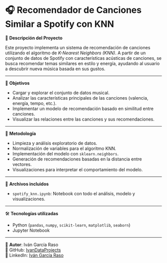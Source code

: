 # 🎧 Recomendador de Canciones Similar a Spotify con KNN

📌 **Descripción del Proyecto**

Este proyecto implementa un sistema de recomendación de canciones utilizando el algoritmo de *K-Nearest Neighbors (KNN)*. A partir de un conjunto de datos de Spotify con características acústicas de canciones, se busca recomendar temas similares en estilo y energía, ayudando al usuario a descubrir nueva música basada en sus gustos.

---

🎯 **Objetivos**

- Cargar y explorar el conjunto de datos musical.
- Analizar las características principales de las canciones (valencia, energía, tempo, etc.).
- Implementar un modelo de recomendación basado en similitud entre canciones.
- Visualizar las relaciones entre las canciones y sus recomendaciones.

---

🧪 **Metodología**

- Limpieza y análisis exploratorio de datos.
- Normalización de variables para el algoritmo KNN.
- Implementación del modelo con `sklearn.neighbors`.
- Generación de recomendaciones basadas en la distancia entre vectores.
- Visualizaciones para interpretar el comportamiento del modelo.

---

📁 **Archivos incluidos**

- `spotify_knn.ipynb`: Notebook con todo el análisis, modelo y visualizaciones.

---

🛠️ **Tecnologías utilizadas**

- Python (`pandas`, `numpy`, `scikit-learn`, `matplotlib`, `seaborn`)
- Jupyter Notebook

---

🚀 **Autor**: Iván García Raso  
🔗 GitHub: [IvanDataProjects](https://github.com/IvanDataProjects)  
🔗 LinkedIn: [Iván García Raso](https://www.linkedin.com/in/ivangarciaraso/)
